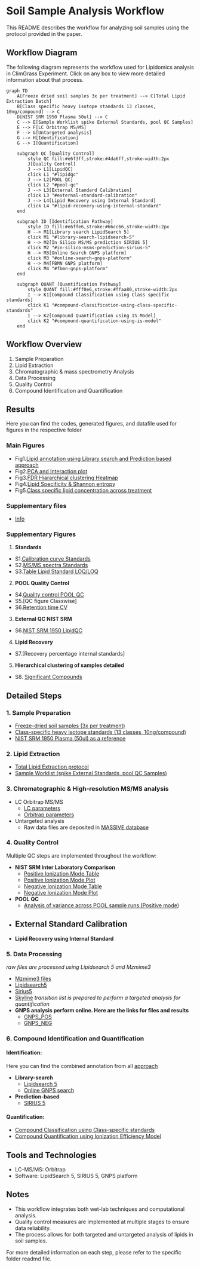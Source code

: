 # Soil Sample Analysis Workflow

This README describes the workflow for analyzing soil samples using the protocol provided in the paper.

## Workflow Diagram

The following diagram represents the workflow used for Lipidomics analysis in ClimGrass Experiment. Click on any box to view more detailed information about that process.


```mermaid
graph TD
    A[Freeze dried soil samples 3x per treatment] --> C[Total Lipid Extraction Batch]
    B[Class specific heavy isotope standards 13 classes, 10ng/compound] --> C
    D[NIST SRM 1950 Plasma 50ul] --> C
    C --> E[Sample Worklist spike External Standards, pool QC Samples]
    E --> F[LC Orbitrap MS/MS]
    F --> G[Untargeted analysis]
    G --> H[Identification]
    G --> I[Quantification]

    subgraph QC [Quality Control]
        style QC fill:#e6f3ff,stroke:#4da6ff,stroke-width:2px
        J[Quality Control]
        J --> L1[LipidQC]
        click L1 "#lipidqc"
        J --> L2[POOL QC]
        click L2 "#pool-qc"
        J --> L3[External Standard Calibration]
        click L3 "#external-standard-calibration"
        J --> L4[Lipid Recovery using Internal Standard]
        click L4 "#lipid-recovery-using-internal-standard"
    end

    subgraph ID [Identification Pathway]
        style ID fill:#e6ffe6,stroke:#66cc66,stroke-width:2px
        H --> M1[Library search LipidSearch 5]
        click M1 "#library-search-lipidsearch-5"
        H --> M2[In Silico MS/MS prediction SIRIUS 5]
        click M2 "#in-silico-msms-prediction-sirius-5"
        H --> M3[Online Search GNPS platform]
        click M3 "#online-search-gnps-platform"
        H --> M4[FBMN GNPS platform]
        click M4 "#fbmn-gnps-platform"
    end

    subgraph QUANT [Quantification Pathway]
        style QUANT fill:#fff0e6,stroke:#ffaa80,stroke-width:2px
        I --> K1[Compound Classification using Class specific standards]
        click K1 "#compound-classification-using-class-specific-standards"
        I --> K2[Compound Quantification using IS Model]
        click K2 "#compound-quantification-using-is-model"
    end
```

## Workflow Overview

1. Sample Preparation
2. Lipid Extraction
3. Chromatographic & mass spectrometry Analysis
4. Data Processing
5. Quality Control
6. Compound Identification and Quantification


## Results
Here you can find the codes, generated figures, and datafile used for figures in the respective folder

### Main Figures
- Fig1.[Lipid annotation using Library search and Prediction based approach](Results/Figure1/Figure1.ipynb)
- Fig2.[PCA and Interaction plot](Results/Figure2/Figure2.ipynb)
- Fig3.[FDR Hiararchical clustering Heatmap](Results/Figure3/Figure3.ipynb)
- Fig4.[Lipid Specificity & Shannon entropy](Results/Figure4/Figure4.ipynb)
- Fig5.[Class specific lipid concentration across treatment](Results/Figure5/figure5.ipynb)

### Supplementary files
- [Info](supplementary/Table-S1.docx)

### Supplementary Figures

1. **Standards**
- S1.[Calibration curve Standards](Results/Calibration-curves/Calibration-curve.ipynb)
- S2.[MS/MS spectra Standards](Results/Validation-of-current-lipidomics-workflow/LipidStandards/mass-spec-standards.ipynb)
- S3.[Table Lipid Standard LOQ/LOQ](supplementary/calibration_table.pdf)
2. **POOL Quality Control**
- S4.[Quality control POOL QC](supplementary/QC_percentage_differences_plot_with_threshold_neg.pdf)
- S5.[QC figure Classwise]
- S6.[Retention time CV](supplementary/retention_time_cv_distribution.pdf)
3. **External QC NIST SRM**
- S6.[NIST SRM 1950 LipidQC](supplementary/Soil_lipidomcis_NISTSRM1950.png)
4. **Lipid Recovery**
- S7.[Recovery percentage internal standards]
5. **Hierarchical clustering of samples detailed**
- S8. [Significant Compounds](supplementary/significant_compounds_heatmap.pdf)

## Detailed Steps

### 1. Sample Preparation

- [Freeze-dried soil samples (3x per treatment)](methods/Extraction/Sample_used_for_lipid_extraction.pdf)
- [Class-specific heavy isotope standards (13 classes, 10ng/compound)](methods/Extraction/Internal_Standard_spiked_in_soil_samples.pdf)
- [NIST SRM 1950 Plasma (50ul) as a reference](https://tsapps.nist.gov/srmext/certificates/1950.pdf)

### 2. Lipid Extraction

- [Total Lipid Extraction protocol](methods/Extraction/TLE-SOP.pdf)
- [Sample Worklist (spike External Standards, pool QC Samples)](methods/Extraction/sample-worklist-climgrass.pdf)

### 3. Chromatographic & High-resolution MS/MS analysis

- LC Orbitrap MS/MS
  - [LC parameters](methods/LC-parameters.pdf)
  - [Orbitrap parameters](methods/Orbitrap-parameters.pdf)
- Untargeted analysis
  - Raw data files are deposited in [MASSIVE database]()
 
### 4. Quality Control

Multiple QC steps are implemented throughout the workflow:

- **NIST SRM Inter Laboratory Comparison**
  - [Positive Ionization Mode Table](supplementary/Soil_lipidomics_SRM1950.pdf)
  - [Positive Ionization Mode Plot](supplementary/Soil_lipidomcis_NISTSRM1950.png)
  - [Negative Ionization Mode Table]()
  - [Negative Ionization Mode Plot]()
- **POOL QC**
  - [Analysis of variance across POOL sample runs (Positive mode)](supplementary/QC_percentage_differences_plot_with_threshold_neg.pdf)
- **External Standard Calibration**
  - 
- **Lipid Recovery using Internal Standard**
    

### 5. Data Processing
*raw files are processed using Lipidsearch 5 and Mzmime3*
- [Mzmime3 files](methods/Dataprocessing/mzmine3)
- [Lipidsearch5]()
- [Sirius5](methods/Dataprocessing/sirius5/SIRIUS5predictionSettings.pdf)
- [Skyline](methods/SKYLINE-Workflow/skyline.md) *transition list is prepared to perform a targeted analysis for quantification*
- **GNPS analysis perform online. Here are the links for files and results**
  - [GNPS_POS](https://gnps.ucsd.edu/ProteoSAFe/status.jsp?task=14a6275c9e264972849f2b6a3f39df25)
  - [GNPS_NEG](https://gnps.ucsd.edu/ProteoSAFe/status.jsp?task=6f2be01f485b4a34a77ec1c735a59357)

### 6. Compound Identification and Quantification

#### Identification:
  Here you can find the combined annotation from all [approach](supplementary/Identification/ALL-COMBINED.xlsx)
  - **Library-search**
    - [Lipidsearch 5](supplementary/Identification/lipidsearch5-identification)
    - [Online GNPS search](supplementary/Identification/GNPS-identification)
  - **Prediction-based**
    - [SIRIUS 5](supplementary/Identification/SIRIUS5-identification) 

#### Quantification:
- [Compound Classification using Class-specific standards](Results/Figure5/figure5.ipynb)
- [Compound Quantification using Ionization Efficiency Model]()

## Tools and Technologies

- LC-MS/MS: Orbitrap
- Software: LipidSearch 5, SIRIUS 5, GNPS platform

## Notes

- This workflow integrates both wet-lab techniques and computational analysis.
- Quality control measures are implemented at multiple stages to ensure data reliability.
- The process allows for both targeted and untargeted analysis of lipids in soil samples.

For more detailed information on each step, please refer to the specific folder readmd file.
